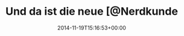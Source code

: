 ---
retweeted: false
source: <a href="http://mvilla.it/fenix" rel="nofollow">Fenix for Android</a>
entities:
  hashtags: []
  symbols: []
  user_mentions:
  - name: Nerdkunde Podcast
    screen_name: nerdkunde
    indices:
    - '20'
    - '30'
    id_str: '1325630108'
    id: '1325630108'
  urls:
  - url: http://t.co/toNIVckIWX
    expanded_url: http://www.nerdkunde.de/36-nk035-cat-typing
    display_url: nerdkunde.de/36-nk035-cat-t…
    indices:
    - '33'
    - '55'
display_text_range:
- '0'
- '91'
favorite_count: '2'
id_str: '535089333372723200'
truncated: false
retweet_count: '0'
id: '535089333372723200'
possibly_sensitive: false
created_at: Wed Nov 19 15:16:53 +0000 2014
favorited: false
full_text: "Und da ist die neue [@Nerdkunde](https://twitter.com/Nerdkunde): \n\nSo
  frisch, die könnt ihr roh hören!"
lang: de
quote_url: http://www.nerdkunde.de/36-nk035-cat-typing
tags:
- pesos:twitter
date: '2014-11-19T15:16:53+00:00'
src: https://twitter.com/bascht/status/535089333372723200
original_url: https://twitter.com/bascht/status/535089333372723200
type: twitter_tweet
text: "Und da ist die neue [@Nerdkunde](https://twitter.com/Nerdkunde): \n\nSo frisch,
  die könnt ihr roh hören!"
title: Und da ist die neue [@Nerdkunde

---